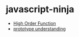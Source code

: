 # javascript-ninja
* [High Order Function](/highorder-function/aop.html)
* [prototype understanding](/prototype/home.md)